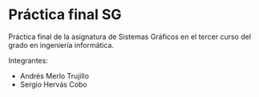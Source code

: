 # Práctica final SG

Práctica final de la asignatura de Sistemas Gráficos en el tercer curso del grado en ingeniería informática.


Integrantes:

- Andrés Merlo Trujillo
- Sergio Hervás Cobo
